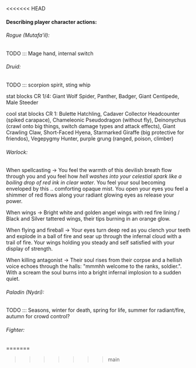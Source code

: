 




<<<<<<< HEAD
#### Describing player character actions:

###### Rogue (Mutafa'il):
TODO ::: Mage hand, internal switch

###### Druid:
TODO ::: scorpion spirit, sting whip


stat blocks CR 1/4: Giant Wolf Spider, Panther, Badger, Giant Centipede, Male Steeder



cool stat blocks CR 1: Bulette Hatchling, Cadaver Collector Headcounter (spiked carapace), Chameleonic Pseudodragon (without fly), Deinonychus (crawl onto big things, switch damage types and attack effects), Giant Crawling Claw, Short-Faced Hyena, Starmarked Giraffe (big protective for friendos), Vegepygmy Hunter, purple grung (ranged, poison, climber)

###### Warlock:



When spellcasting -> You feel the warmth of this devilish breath flow through you and you feel how *hell washes into your celestial spark like a boiling drop of red ink in clear water*. You feel your soul becoming enveloped by this .. comforting opaque mist. You open your eyes you feel a shimmer of red flows along your radiant glowing eyes as release your power.

When wings -> Bright white and golden angel wings with red fire lining / Black and Silver tattered wings, their tips burning in an orange glow.  

When flying and fireball -> Your eyes turn deep red as you clench your teeth and explode in a ball of fire and sear up through the infernal cloud with a trail of fire. Your wings holding you steady and self satisfied with your display of strength. 

When killing antagonist -> Their soul rises from their corpse and a hellish voice echoes through the halls: "mmmhh welcome to the ranks, soldier.". With a scream the soul burns into a bright infernal implosion to a sudden quiet.

###### Paladin (Nyári):
TODO ::: Seasons, winter for death, spring for life, summer for radiant/fire, autumn for crowd control?

###### Fighter:



=======
>>>>>>> main

